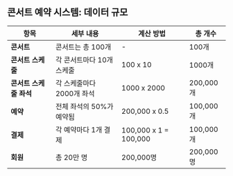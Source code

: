 
## 콘서트 예약 시스템: 데이터 규모 <br>


| 항목                 | 세부 내용                                      | 계산 방법                       | 총 개수        |
|----------------------|-----------------------------------------------|---------------------------------|----------------|
| **콘서트**           | 콘서트는 총 100개                             | -                               | 100개          |
| **콘서트 스케줄**    | 각 콘서트마다 10개 스케줄                     | 100 x 10                         | 1000개         |
| **콘서트 스케줄 좌석**| 각 스케줄마다 2000개 좌석                    | 1000 x 2000                     | 200,000개      |
| **예약**             | 전체 좌석의 50%가 예약됨                      | 200,000 x 0.5                   | 100,000개      |
| **결제**             | 각 예약마다 1개 결제                          | 100,000 x 1 = 100,000           | 100,000개      |
| **회원**             | 총 20만 명                                    | 200,000명                       | 200,000명      |

